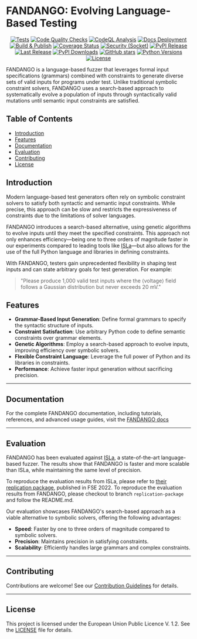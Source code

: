 # FANDANGO: Evolving Language-Based Testing

<div style="text-align: center;">

[![Tests](https://github.com/fandango-fuzzer/fandango/actions/workflows/python-tests.yml/badge.svg)](https://github.com/fandango-fuzzer/fandango/actions/workflows/python-tests.yml) [![Code Quality Checks](https://github.com/fandango-fuzzer/fandango/actions/workflows/code-checks.yml/badge.svg)](https://github.com/fandango-fuzzer/fandango/actions/workflows/code-checks.yml) [![CodeQL Analysis](https://github.com/fandango-fuzzer/fandango/actions/workflows/github-code-scanning/codeql/badge.svg)](https://github.com/fandango-fuzzer/fandango/actions/workflows/github-code-scanning/codeql) [![Docs Deployment](https://github.com/fandango-fuzzer/fandango/actions/workflows/deploy-book.yml/badge.svg)](https://github.com/fandango-fuzzer/fandango/actions/workflows/deploy-book.yml) [![Build & Publish](https://github.com/fandango-fuzzer/fandango/actions/workflows/build-and-publish.yml/badge.svg)](https://github.com/fandango-fuzzer/fandango/actions/workflows/build-and-publish.yml) [![Coverage Status](https://coveralls.io/repos/github/fandango-fuzzer/fandango/badge.svg?branch=main)](https://coveralls.io/github/fandango-fuzzer/fandango?branch=main) [![Security (Socket)](https://socket.dev/api/badge/pypi/package/fandango-fuzzer/1.0.2?artifact_id=tar-gz)](https://socket.dev/pypi/package/fandango-fuzzer/overview/1.0.2/tar-gz)
[![PyPI Release](https://img.shields.io/pypi/v/fandango-fuzzer)](https://pypi.org/project/fandango-fuzzer/) [![Last Release](https://img.shields.io/github/release-date/fandango-fuzzer/fandango)](https://github.com/fandango-fuzzer/fandango/releases) [![PyPI Downloads](https://img.shields.io/pypi/dm/fandango-fuzzer)](https://pypi.org/project/fandango-fuzzer/) [![GitHub stars](https://img.shields.io/github/stars/fandango-fuzzer/fandango?style=social)](https://github.com/fandango-fuzzer/fandango/stargazers) [![Python Versions](https://img.shields.io/pypi/pyversions/fandango-fuzzer)](https://pypi.org/project/fandango-fuzzer/) [![License](https://img.shields.io/github/license/fandango-fuzzer/fandango)](https://github.com/fandango-fuzzer/fandango/blob/main/LICENSE)

</div>

FANDANGO is a language-based fuzzer that leverages formal input specifications (grammars) combined with constraints to generate diverse sets of valid inputs for programs under test. Unlike traditional symbolic constraint solvers, FANDANGO uses a search-based approach to systematically evolve a population of inputs through syntactically valid mutations until semantic input constraints are satisfied.

## Table of Contents

- [Introduction](#introduction)
- [Features](#features)
- [Documentation](#documentation)
- [Evaluation](#evaluation)
- [Contributing](#contributing)
- [License](#license)

## Introduction

Modern language-based test generators often rely on symbolic constraint solvers to satisfy both syntactic and semantic input constraints. While precise, this approach can be slow and restricts the expressiveness of constraints due to the limitations of solver languages.

FANDANGO introduces a search-based alternative, using genetic algorithms to evolve inputs until they meet the specified constraints. This approach not only enhances efficiency—being one to three orders of magnitude faster in our experiments compared to leading tools like [ISLa](https://github.com/rindPHI/isla/tree/ESEC_FSE_22)—but also allows for the use of the full Python language and libraries in defining constraints.

With FANDANGO, testers gain unprecedented flexibility in shaping test inputs and can state arbitrary goals for test generation. For example:

> "Please produce 1,000 valid test inputs where the ⟨voltage⟩ field follows a Gaussian distribution but never exceeds 20 mV."

## Features

- **Grammar-Based Input Generation**: Define formal grammars to specify the syntactic structure of inputs.
- **Constraint Satisfaction**: Use arbitrary Python code to define semantic constraints over grammar elements.
- **Genetic Algorithms**: Employ a search-based approach to evolve inputs, improving efficiency over symbolic solvers.
- **Flexible Constraint Language**: Leverage the full power of Python and its libraries in constraints.
- **Performance**: Achieve faster input generation without sacrificing precision.

---

## Documentation

For the complete FANDANGO documentation, including tutorials, references, and advanced usage guides, visit the [FANDANGO docs](https://fandango-fuzzer.github.io/)

---

## Evaluation

FANDANGO has been evaluated against [ISLa](https://github.com/rindPHI/isla/tree/ESEC_FSE_22), a state-of-the-art language-based fuzzer. The results show that FANDANGO is faster and more scalable than ISLa, while maintaining the same level of precision.

To reproduce the evaluation results from ISLa, please refer to [their replication package](https://dl.acm.org/do/10.1145/3554336/full/), published in FSE 2022.
To reproduce the evaluation results from FANDANGO, please checkout to branch `replication-package` and follow the README.md.

Our evaluation showcases FANDANGO's search-based approach as a viable alternative to symbolic solvers, offering the following advantages:

- **Speed**: Faster by one to three orders of magnitude compared to symbolic solvers.
- **Precision**: Maintains precision in satisfying constraints.
- **Scalability**: Efficiently handles large grammars and complex constraints.

---

## Contributing

Contributions are welcome!
See our [Contribution Guidelines](https://fandango-fuzzer.github.io/Contributing.html) for details.

---

## License

This project is licensed under the European Union Public Licence V. 1.2. See the [LICENSE](https://github.com/fandango-fuzzer/fandango/blob/main/LICENSE.md) file for details.